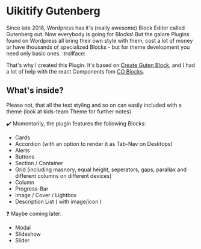 # Uikitify Gutenberg

Since late 2018, Wordpress has it's (really awesome) Block Editor called Gutenberg out. Now everybody is going for Blocks! But the galore Plugins found on Wordpress all bring their own style with them, cost a lot of money or have thousands of specialized Blocks - but for theme development you need only basic ones. :trollface:

That's why I created this Plugin. It's based on [Create Guten Block](https://github.com/ahmadawais/create-guten-block), and I had a lot of help with the react Components fom [CO Blocks](https://github.com/godaddy-wordpress/coblocks).

## What's inside?

Please not, that all the text styling and so on can easily included with a theme (look at kids-team Theme for further notes)

:heavy_check_mark: Momentarily, the plugin features the following Blocks:

- Cards
- Accordion (with an option to render it as Tab-Nav on Desktops)
- Alerts
- Buttons
- Section / Container
- Grid (including masnory, equal height, seperators, gaps, parallax and different columns on different devices)
- Column
- Progress-Bar
- Image / Cover / Lightbox
- Description List ( with image/icon )

:question: Maybe coming later:

- Modal
- Slideshow
- Slider